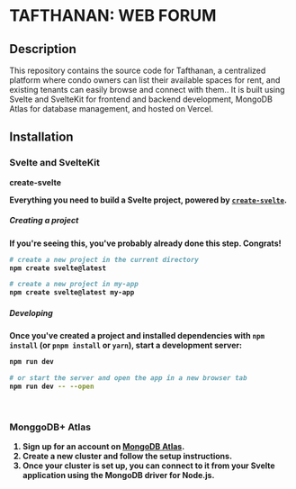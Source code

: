 # TAFTHANAN: WEB FORUM

## Description
This repository contains the source code for Tafthanan, a centralized platform where condo owners can list their available spaces for rent, and existing tenants can easily browse and connect with them.. It is built using Svelte and SvelteKit for frontend and backend development, MongoDB Atlas for database management, and hosted on Vercel.

## Installation

### Svelte and SvelteKit

<b>create-svelte<b>

Everything you need to build a Svelte project, powered by [`create-svelte`](https://github.com/sveltejs/kit/tree/main/packages/create-svelte).

##### Creating a project

If you're seeing this, you've probably already done this step. Congrats!

```bash
# create a new project in the current directory
npm create svelte@latest

# create a new project in my-app
npm create svelte@latest my-app
```

##### Developing
Once you've created a project and installed dependencies with `npm install` (or `pnpm install` or `yarn`), start a development server:

```bash
npm run dev

# or start the server and open the app in a new browser tab
npm run dev -- --open
```

<br />

### MonggoDB+ Atlas
1. Sign up for an account on [MongoDB Atlas](https://www.mongodb.com/cloud/atlas).
2. Create a new cluster and follow the setup instructions.
3. Once your cluster is set up, you can connect to it from your Svelte application using the MongoDB driver for Node.js.

